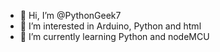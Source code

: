 - 👋 Hi, I’m @PythonGeek7
- 👀 I’m interested in Arduino, Python and html
- 🌱 I’m currently learning Python and nodeMCU

